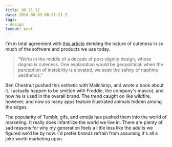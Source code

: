 ```yaml
---
title: 08 31 32
date: 2016-08-03 08:31:21 Z
tags:
- design
layout: post
---
```


I'm in total agreement with [this article](http://reallifemag.com/the-babysitters-club/) deriding the nature of cuteness in so much of the software and products we use today. 

> “We’re in the middle of a decade of post-dignity design, whose dogma is cuteness. One explanation would be geopolitical: when the perception of instability is elevated, we seek the safety of naptime aesthetics.”

Ben Chestnut pushed this esthetic with Mailchimp, and wrote a book about it. I actually happen to be smitten with Freddie, the company's mascot, and how he is used in the overall brand. The trend caught on like wildfire, however, and now so many apps feature illustrated animals hidden among the edges. 

The popularity of Tumblr, gifs, and emojis has pushed them into the world of marketing. It really does infantilize the world we live in. There are plenty of sad reasons for why my generation feels a little less like the adults we figured we'd be by now. I'd prefer *brands* refrain from assuming it's all a joke worth marketing upon.